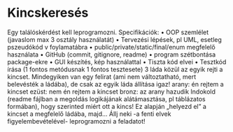 # Kincskeresés

Egy találóskérdést kell leprogramozni.
Specifikációk:  • OOP szemlélet (javaslom max 3 osztály használatát)
                • Tervezési lépések, pl UML, esetleg pszeudókód v foylamatábra
                • public/private/static/final/enum megfelelő használata
                • GitHub (commit, gitignore, readme)
                • program szétbontása package-ekre
                • GUI készítés, kép használattal
                • Tiszta kód elvei
                • Tesztkód írása (1 fontos metódusnak 1 fontos tesztesete) 3 láda közül az egyik rejti a kincset. Mindegyiken van egy felirat (ami nem változtatható, mert belevésték a ládába), de csak az egyik láda állítása igaz! arany: én rejtem a kincset ezüst: nem én rejtem a kincset bronz: az arany hazudik Indokold (readme fájlban a megoldás logikájának alátámasztása, pl táblázatos formában), hogy szerinted miért ott a kincs! Ez alapján „helyezd el” a kincset a megfelelő ládába, majd… Állj neki -a fenti elvek figyelembevételével- leprogramozni a feladatot!